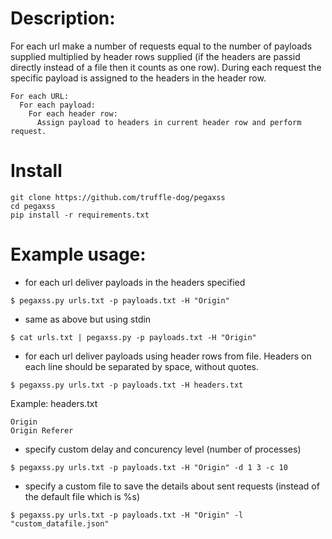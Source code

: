 
# Description: 
For each url make a number of requests equal to the number of payloads supplied multiplied by header rows supplied (if the headers are passid directly instead of a file then it counts as one row). During each request the specific payload is assigned to the headers in the header row. 

```
For each URL:
  For each payload:
    For each header row:
      Assign payload to headers in current header row and perform request.
```

# Install 
```
git clone https://github.com/truffle-dog/pegaxss
cd pegaxss
pip install -r requirements.txt
```



# Example usage:

* for each url deliver payloads in the headers specified




`$ pegaxss.py urls.txt -p payloads.txt -H "Origin"`

* same as above but using stdin




`$ cat urls.txt | pegaxss.py -p payloads.txt -H "Origin"`

* for each url deliver payloads using header rows from file. Headers on each line should be separated by space, without quotes. 





`$ pegaxss.py urls.txt -p payloads.txt -H headers.txt`





Example: headers.txt



```
Origin
Origin Referer
```

* specify custom delay and concurency level (number of processes)




`$ pegaxss.py urls.txt -p payloads.txt -H "Origin" -d 1 3 -c 10`

* specify a custom file to save the details about sent requests (instead of the default file which is %s)





`$ pegaxss.py urls.txt -p payloads.txt -H "Origin" -l "custom_datafile.json"`
